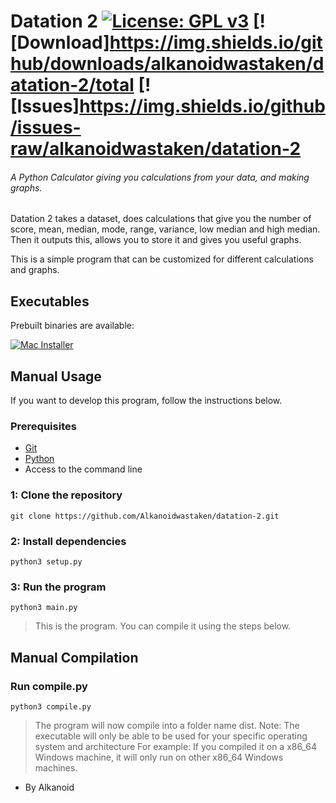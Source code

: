 # Datation 2 [![License: GPL v3](https://img.shields.io/badge/License-GPLv3-blue.svg)](https://www.gnu.org/licenses/gpl-3.0) [![Download]https://img.shields.io/github/downloads/alkanoidwastaken/datation-2/total [![Issues]https://img.shields.io/github/issues-raw/alkanoidwastaken/datation-2
###### A Python Calculator giving you calculations from your data, and making graphs.

Datation 2 takes a dataset, does calculations that give you the number of score, mean, median, mode, range, variance, low median and high median.
Then it outputs this, allows you to store it and gives you useful graphs.

This is a simple program that can be customized for different calculations and graphs.

## Executables
Prebuilt binaries are available:

[![Mac Installer][mac-badge]][mac-link]

[mac-link]: https://github.com/Alkanoidwastaken/datation-2/releases/download/v2.0-beta.1/macos-arm
[mac-badge]: https://img.shields.io/badge/macOS%20ARM%20-Download-3a71c1?logo=Apple&logoColor=3a71c1&labelColor=0c0d10&color=3a71c1&style=for-the-badge


## Manual Usage
If you want to develop this program, follow the instructions below.

### Prerequisites
- [Git](https://git-scm.com)
- [Python](https://www.python.org)
- Access to the command line

### 1: Clone the repository
```
git clone https://github.com/Alkanoidwastaken/datation-2.git
```
### 2: Install dependencies
```
python3 setup.py
```
### 3: Run the program
```
python3 main.py
```
> This is the program. You can compile it using the steps below.

## Manual Compilation
### Run compile.py
```
python3 compile.py
```
> The program will now compile into a folder name dist.
> Note: The executable will only be able to be used for your specific operating system and architecture
> For example: If you compiled it on a x86_64 Windows machine, it will only run on other x86_64 Windows machines.


- By Alkanoid